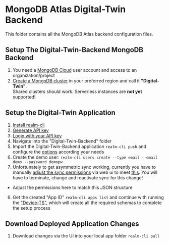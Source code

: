 # MongoDB Atlas Digital-Twin Backend

This folder contains all the MongoDB Atlas backend configuration files.

## Setup The Digital-Twin-Backend MongoDB Backend

1. You need a [MongoDB Cloud](https://cloud.mongodb.com/) user account and access to an organization/project
2. [Create a MongoDB cluster](https://www.mongodb.com/docs/atlas/tutorial/create-new-cluster/) in your preferred region and call it **"Digital-Twin"**. <br>Shared clusters should work. Serverless instances are **not yet** supported!

## Setup the Digital-Twin Application

1. [Install realm-cli](https://www.mongodb.com/docs/atlas/app-services/cli/#installation)
2. [Generate API key](https://www.mongodb.com/docs/atlas/app-services/cli/#generate-an-api-key)
3. [Login with your API key](https://www.mongodb.com/docs/atlas/app-services/cli/#authenticate-with-an-api-key)
4. Navigate into the "Digital-Twin-Backend" folder
4. Import the Digital-Twin-Backend application `realm-cli push` and configure the [options](https://www.mongodb.com/docs/atlas/app-services/manage-apps/create/create-with-cli/#run-the-app-creation-command) according your needs
5. Create the demo user: `realm-cli users create --type email --email demo --password demopw`
7. Unfortunately to get asymmetric sync working, currently you have to manually [adjust the sync permissions](https://www.mongodb.com/docs/atlas/app-services/sync/data-access-patterns/sync-mode/#flexible-sync) via web ui to meet [this](). You will have to terminate, change and reactivate sync for this change!
- Adjust the permissions here to match this JSON structure
6. Get the created "App ID" `realm-cli apps list` and continue with running the ["Device-TS"](https://github.com/mongodb-industry-solutions/Connected-Devices/tree/development-fr/device-ts), which will create all the required schemas to complete the setup process

## Download Deployed Application Changes

1. Download changes via the UI into your local app folder `realm-cli pull`
